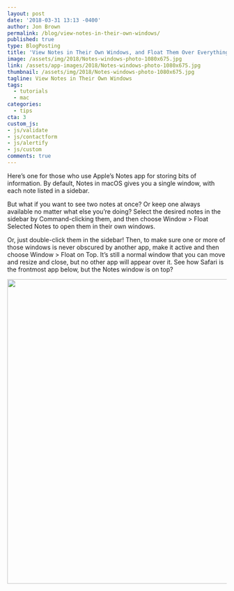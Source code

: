```yaml
---
layout: post
date: '2018-03-31 13:13 -0400'
author: Jon Brown
permalink: /blog/view-notes-in-their-own-windows/
published: true
type: BlogPosting
title: 'View Notes in Their Own Windows, and Float Them Over Everything Else'
image: /assets/img/2018/Notes-windows-photo-1080x675.jpg
link: /assets/app-images/2018/Notes-windows-photo-1080x675.jpg
thumbnail: /assets/img/2018/Notes-windows-photo-1080x675.jpg
tagline: View Notes in Their Own Windows
tags:
  - tutorials
  - mac
categories:
  - tips
cta: 3
custom_js:
- js/validate
- js/contactform
- js/alertify
- js/custom
comments: true
---
```

Here’s one for those who use Apple’s Notes app for storing bits of information. By default, Notes in macOS gives you a single window, with each note listed in a sidebar. 

But what if you want to see two notes at once? Or keep one always available no matter what else you’re doing? Select the desired notes in the sidebar by Command-clicking them, and then choose Window > Float Selected Notes to open them in their own windows. 

Or, just double-click them in the sidebar! Then, to make sure one or more of those windows is never obscured by another app, make it active and then choose Window > Float on Top. It’s still a normal window that you can move and resize and close, but no other app will appear over it. See how Safari is the frontmost app below, but the Notes window is on top?

<img src="{{ site.site_cdn }}/assets/img/blog/2018/float/Notes-windows-floating-1024x726.png" class="img-fluid rounded m-2" width="700" />
